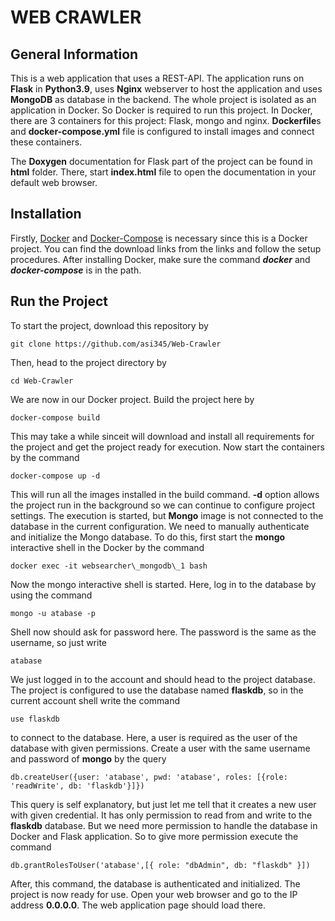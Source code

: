 # WEB CRAWLER

## General Information

This is a web application that uses a REST-API. The application runs on **Flask** in **Python3.9**, uses
**Nginx** webserver to host the application and uses **MongoDB** as database in the backend. The
whole project is isolated as an application in Docker. So Docker is required to run this project. In
Docker, there are 3 containers for this project: Flask, mongo and nginx. **Dockerfile**s and
**docker-compose.yml** file is configured to install images and connect these containers.

The **Doxygen** documentation for Flask part of the project can be found in **html** folder. There,
start **index.html** file to open the documentation in your default web browser.

## Installation

Firstly, [Docker](https://www.docker.com) and [Docker-Compose](https://docs.docker.com/compose/install/) is necessary since this is a Docker project. You can find the download links from the links and follow the setup procedures. After installing Docker, make sure the command ***docker*** and ***docker-compose*** is in the path.

## Run the Project

To start the project, download this repository by

    git clone https://github.com/asi345/Web-Crawler

Then, head to the project directory by

    cd Web-Crawler

We are now in our Docker project. Build the project here by

    docker-compose build

This may take a while sinceit will download and install all requirements for the project and get
the project ready for execution. Now start the containers by the command

    docker-compose up -d

This will run all the images installed in the build command. **-d** option allows the project run in
the background so we can continue to configure project settings. The execution is started, but
**Mongo** image is not connected to the database in the current configuration. We need to manually
authenticate and initialize the Mongo database. To do this, first start the **mongo** interactive
shell in the Docker by the command

    docker exec -it websearcher\_mongodb\_1 bash

Now the mongo interactive shell is started. Here, log in to the database by using the command

    mongo -u atabase -p

Shell now should ask for password here. The password is the same as the username, so just write

    atabase

We just logged in to the account and should head to the project database. The project is configured
to use the database named **flaskdb**, so in the current account shell write the command

    use flaskdb

to connect to the database. Here, a user is required as the user of the database with given
permissions. Create a user with the same username and password of **mongo** by the query

    db.createUser({user: 'atabase', pwd: 'atabase', roles: [{role: 'readWrite', db: 'flaskdb'}]})

This query is self explanatory, but just let me tell that it creates a new user with given
credential. It has only permission to read from and write to the **flaskdb** database. But we need
more permission to handle the database in Docker and Flask application. So to give more permission
execute the command

    db.grantRolesToUser('atabase',[{ role: "dbAdmin", db: "flaskdb" }])

After, this command, the database is authenticated and initialized. The project is now ready for
use. Open your web browser and go to the IP address **0.0.0.0**. The web application page should
load there.
